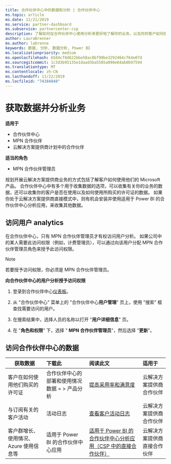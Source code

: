 ```yaml
---
title: 合作伙伴中心中的数据和分析 | 合作伙伴中心
ms.topic: article
ms.date: 11/21/2019
ms.service: partner-dashboard
ms.subservice: partnercenter-csp
description: 了解如何在合作伙伴中心使用分析来更好地了解你的业务，以及你的客户如何使用你购买的许可证。
author: LauraBrenner
ms.author: labrenne
keywords: 数据, 分析, 数据分析, Power BI
ms.localizationpriority: medium
ms.openlocfilehash: b584cf8d622bbe58ac8bf99be3292464cf64e07d
ms.sourcegitcommit: 1c3d3b95135e1daad5ba5585a090e84ab0b97594
ms.translationtype: MT
ms.contentlocale: zh-CN
ms.lasthandoff: 11/22/2019
ms.locfileid: "74384848"
---
```

# <a name="get-data-and-analyze-your-business"></a>获取数据并分析业务

**适用于**

- 合作伙伴中心
- MPN 合作伙伴
- 云解决方案提供商计划中的合作伙伴

**适当的角色**

- MPN 合作伙伴管理员

规划开展云解决方案提供商业务的方式包括了解客户如何使用他们的 Microsoft 产品。 合作伙伴中心中有多个用于收集数据的选项，可以收集有关你的业务的数据，还可以收集你的客户是否在使用以及如何使用所购买的许可证的数据。 如果你处于云解决方案提供商直接模式中，则有机会安装并使用适用于 Power BI 的合作伙伴中心分析应用，来收集其他数据。

## <a name="access-to-user-analytics"></a>访问用户 analytics

在合作伙伴中心，只有 MPN 合作伙伴管理员才有权访问用户分析。 如果公司中的某人需要此访问权限（例如，计费管理员），可以通过向该用户分配 MPN 合作伙伴管理员角色来授予此访问权限。

>[!NOTE] 
>若要授予访问权限，你必须是 MPN 合作伙伴管理员。

**向合作伙伴中心的用户分析授予访问权限** 

1. 登录到合作伙伴中心[仪表板](https://partner.microsoft.com/dashboard)。

2. 从 "合作伙伴中心" 菜单上的 "合作伙伴中心**用户管理**" 页上，使用 "搜索" 框查找需要访问的用户。
2.  在搜索结果中，选择人员的名称以打开 "**用户详细信息**" 页。
3.  在 "**角色和权限**" 下，选择 " **MPN 合作伙伴管理员**"，然后选择 "**更新**"。

 
## <a name="access-data-in-partner-center"></a>访问合作伙伴中心的数据

|**获取数据**   |**下载此**   |**阅读此文**   | **适用于**    |
|---------------------|:-----------------------|:---------------|:--------------|
|客户在如何使用他们购买的许可证   |合作伙伴中心的部署和使用情况数据 = > 产品分析   |[提高采用率和满意度](increasing-adoption-and-satisfaction.md)|云解决方案提供商合作伙伴|
|与订阅有关的客户活动   |活动日志   |[查看客户活动日志](activity-logs.md)|云解决方案提供商合作伙伴   |
|客户群增长、使用情况、Azure 使用信息等   |适用于 Power BI 的合作伙伴中心应用   |[适用于 Power BI 的合作伙伴中心分析应用（CSP 中的直接合作伙伴）](power-bi-app-for-direct-partners.md)|云解决方案提供商直接合作伙伴|






